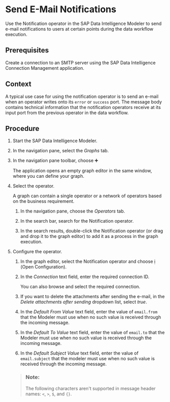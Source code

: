 <!-- loio43e3eac6181147c49d2fc1cfd468eda5 -->

<link rel="stylesheet" type="text/css" href="../css/sap-icons.css"/>

# Send E-Mail Notifications

Use the Notification operator in the SAP Data Intelligence Modeler to send e-mail notifications to users at certain points during the data workflow execution.



<a name="loio43e3eac6181147c49d2fc1cfd468eda5__prereq_pwc_v2t_cfb"/>

## Prerequisites

Create a connection to an SMTP server using the SAP Data Intelligence Connection Management application.



## Context

A typical use case for using the notification operator is to send an e-mail when an operator writes onto its `error` or `success` port. The message body contains technical information that the notification operators receive at its input port from the previous operator in the data workflow.



## Procedure

1.  Start the SAP Data Intelligence Modeler.

2.  In the navigation pane, select the *Graphs* tab.

3.  In the navigation pane toolbar, choose :heavy_plus_sign:

    The application opens an empty graph editor in the same window, where you can define your graph.

4.  Select the operator.

    A graph can contain a single operator or a network of operators based on the business requirement.

    1.  In the navigation pane, choose the *Operators* tab.

    2.  In the search bar, search for the Notification operator.

    3.  In the search results, double-click the Notification operator \(or drag and drop it to the graph editor\) to add it as a process in the graph execution.


5.  Configure the operator.

    1.  In the graph editor, select the Notification operator and choose <span class="SAP-icons"></span> \(Open Configuration\).

    2.  In the *Connection* text field, enter the required connection ID.

        You can also browse and select the required connection.

    3.  If you want to delete the attachments after sending the e-mail, in the *Delete attachments after sending* dropdown list, select *true*.

    4.  In the *Default From Value* text field, enter the value of `email.from` that the Modeler must use when no such value is received through the incoming message.

    5.  In the *Default To Value* text field, enter the value of `email.to` that the Modeler must use when no such value is received through the incoming message.

    6.  In the *Default Subject Value* text field, enter the value of `email.subject` that the modeler must use when no such value is received through the incoming message.


    > ### Note:  
    > The following characters aren't supported in message header names: `<`, `>`, `$`, and `{}`.


